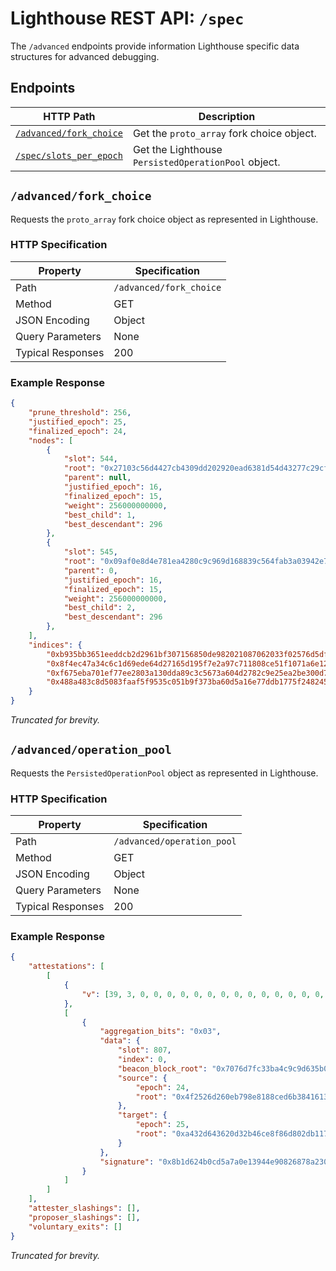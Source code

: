 # Lighthouse REST API: `/spec`

The `/advanced` endpoints provide information Lighthouse specific data structures for advanced debugging.

## Endpoints

HTTP Path | Description |
| --- | -- |
[`/advanced/fork_choice`](#advancedfork_choice) | Get the `proto_array` fork choice object.
[`/spec/slots_per_epoch`](#advancedoperation_pool) | Get the Lighthouse `PersistedOperationPool` object.


## `/advanced/fork_choice`

Requests the `proto_array` fork choice object as represented in Lighthouse.

### HTTP Specification

| Property | Specification |
| --- |--- |
Path | `/advanced/fork_choice`
Method | GET
JSON Encoding | Object
Query Parameters | None
Typical Responses | 200

### Example Response

```json
{
    "prune_threshold": 256,
    "justified_epoch": 25,
    "finalized_epoch": 24,
    "nodes": [
        {
            "slot": 544,
            "root": "0x27103c56d4427cb4309dd202920ead6381d54d43277c29cf0572ddf0d528e6ea",
            "parent": null,
            "justified_epoch": 16,
            "finalized_epoch": 15,
            "weight": 256000000000,
            "best_child": 1,
            "best_descendant": 296
        },
        {
            "slot": 545,
            "root": "0x09af0e8d4e781ea4280c9c969d168839c564fab3a03942e7db0bfbede7d4c745",
            "parent": 0,
            "justified_epoch": 16,
            "finalized_epoch": 15,
            "weight": 256000000000,
            "best_child": 2,
            "best_descendant": 296
        },
    ],
    "indices": {
        "0xb935bb3651eeddcb2d2961bf307156850de982021087062033f02576d5df00a3": 59,
        "0x8f4ec47a34c6c1d69ede64d27165d195f7e2a97c711808ce51f1071a6e12d5b9": 189,
        "0xf675eba701ef77ee2803a130dda89c3c5673a604d2782c9e25ea2be300d7d2da": 173,
        "0x488a483c8d5083faaf5f9535c051b9f373ba60d5a16e77ddb1775f248245b281": 37
    }
}
```
_Truncated for brevity._

## `/advanced/operation_pool`

Requests the `PersistedOperationPool` object as represented in Lighthouse.

### HTTP Specification

| Property | Specification |
| --- |--- |
Path | `/advanced/operation_pool`
Method | GET
JSON Encoding | Object
Query Parameters | None
Typical Responses | 200

### Example Response

```json
{
    "attestations": [
        [
            {
                "v": [39, 3, 0, 0, 0, 0, 0, 0, 0, 0, 0, 0, 0, 0, 0, 0, 112, 118, 215, 252, 51, 186, 76, 156, 157, 99, 91, 4, 137, 195, 209, 224, 26, 233, 233, 184, 38, 89, 215, 177, 247, 97, 243, 119, 229, 69, 50, 90, 24, 0, 0, 0, 0, 0, 0, 0, 79, 37, 38, 210, 96, 235, 121, 142, 129, 136, 206, 214, 179, 132, 22, 19, 222, 213, 203, 46, 112, 192, 26, 5, 254, 26, 103, 170, 158, 205, 72, 3, 25, 0, 0, 0, 0, 0, 0, 0, 164, 50, 214, 67, 98, 13, 50, 180, 108, 232, 248, 109, 128, 45, 177, 23, 221, 24, 218, 211, 8, 152, 172, 120, 24, 86, 198, 103, 68, 164, 67, 202, 1, 0, 0, 0, 0, 0, 0, 0]
            },
            [
                {
                    "aggregation_bits": "0x03",
                    "data": {
                        "slot": 807,
                        "index": 0,
                        "beacon_block_root": "0x7076d7fc33ba4c9c9d635b0489c3d1e01ae9e9b82659d7b1f761f377e545325a",
                        "source": {
                            "epoch": 24,
                            "root": "0x4f2526d260eb798e8188ced6b3841613ded5cb2e70c01a05fe1a67aa9ecd4803"
                        },
                        "target": {
                            "epoch": 25,
                            "root": "0xa432d643620d32b46ce8f86d802db117dd18dad30898ac781856c66744a443ca"
                        }
                    },
                    "signature": "0x8b1d624b0cd5a7a0e13944e90826878a230e3901db34ea87dbef5b145ade2fedbc830b6752a38a0937a1594211ab85b615d65f9eef0baccd270acca945786036695f4db969d9ff1693c505c0fe568b2fe9831ea78a74cbf7c945122231f04026"
                }
            ]
        ]
    ],
    "attester_slashings": [],
    "proposer_slashings": [],
    "voluntary_exits": []
}
```
_Truncated for brevity._